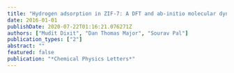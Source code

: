 ```yaml
---
title: "Hydrogen adsorption in ZIF-7: A DFT and ab-initio molecular dynamics study"
date: 2016-01-01
publishDate: 2020-07-22T01:16:21.076271Z
authors: ["Mudit Dixit", "Dan Thomas Major", "Sourav Pal"]
publication_types: ["2"]
abstract: ""
featured: false
publication: "*Chemical Physics Letters*"
---
```


